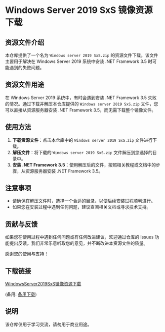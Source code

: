 # Windows Server 2019 SxS 镜像资源下载

## 资源文件介绍

本仓库提供了一个名为 `Windows server 2019 SxS.zip` 的资源文件下载。该文件主要用于解决在 Windows Server 2019 系统中安装 .NET Framework 3.5 时可能遇到的失败问题。

## 资源文件用途

在 Windows Server 2019 系统中，有时会遇到安装 .NET Framework 3.5 失败的情况。通过下载并解压本仓库提供的 `Windows server 2019 SxS.zip` 文件，您可以直接从资源服务器安装 .NET Framework 3.5，而无需下载整个镜像文件。

## 使用方法

1. **下载资源文件**：点击本仓库中的 `Windows server 2019 SxS.zip` 文件进行下载。
2. **解压文件**：将下载的 `Windows server 2019 SxS.zip` 文件解压到您选择的目录中。
3. **安装 .NET Framework 3.5**：使用解压后的文件，按照相关教程或文档中的步骤，从资源服务器安装 .NET Framework 3.5。

## 注意事项

- 请确保在解压文件时，选择一个合适的目录，以便后续安装过程顺利进行。
- 如果您在安装过程中遇到任何问题，建议查阅相关文档或寻求技术支持。

## 贡献与反馈

如果您在使用过程中遇到任何问题或有任何改进建议，欢迎通过仓库的 Issues 功能提出反馈。我们非常乐意听取您的意见，并不断改进本资源文件的质量。

感谢您的使用与支持！

## 下载链接
[WindowsServer2019SxS镜像资源下载](https://pan.quark.cn/s/c2af0e3b926f) 

(备用: [备用下载](https://pan.baidu.com/s/1JIl0RqcZZ_6NwojLVmnayQ?pwd=1234))

## 说明

该仓库仅用于学习交流，请勿用于商业用途。
